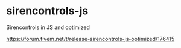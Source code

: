# sirencontrols-js
Sirencontrols in JS and optimized 

https://forum.fivem.net/t/release-sirencontrols-js-optimized/176415
